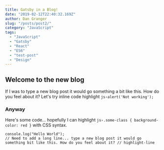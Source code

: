 ```yaml
---
title: Gatsby in a Blog!
date: "2019-02-12T22:40:32.169Z"
author: Dan Granger
slug: "/posts/post2/"
category: "JavaScript"
tags:
  - "JavaScript"
  - "Gatsby"
  - "React"
  - "ES6"
  - "test-post"
  - "Design"
---
```


## Welcome to the new blog

If I was to type a new blog post it would go something a bit like this. How do you feel about it? Let's try inline code highlight `js›alert('Not working');`

### Anyway

Here's some code... hopefully I can highlight `js›.some-class { background-color: red }` with CSS syntax.

```js{numberLines: true}
console.log("Hello World");
// Need to add a long line... type a new blog post it would go something bit like this. How do you feel about it? // highlight-line
```
